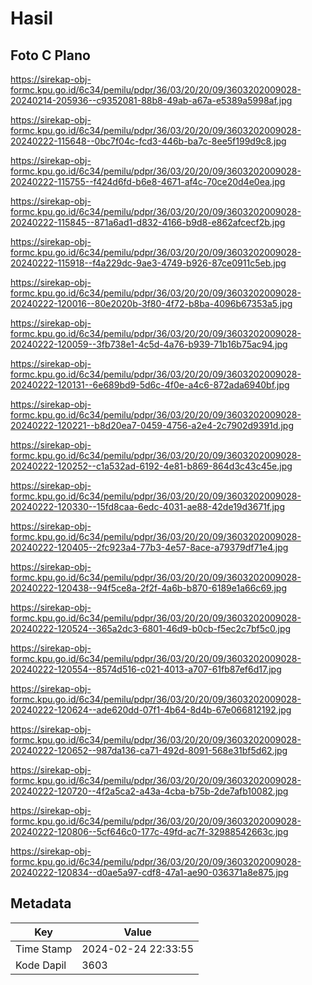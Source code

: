 # Hasil

## Foto C Plano

https://sirekap-obj-formc.kpu.go.id/6c34/pemilu/pdpr/36/03/20/20/09/3603202009028-20240214-205936--c9352081-88b8-49ab-a67a-e5389a5998af.jpg

https://sirekap-obj-formc.kpu.go.id/6c34/pemilu/pdpr/36/03/20/20/09/3603202009028-20240222-115648--0bc7f04c-fcd3-446b-ba7c-8ee5f199d9c8.jpg

https://sirekap-obj-formc.kpu.go.id/6c34/pemilu/pdpr/36/03/20/20/09/3603202009028-20240222-115755--f424d6fd-b6e8-4671-af4c-70ce20d4e0ea.jpg

https://sirekap-obj-formc.kpu.go.id/6c34/pemilu/pdpr/36/03/20/20/09/3603202009028-20240222-115845--871a6ad1-d832-4166-b9d8-e862afcecf2b.jpg

https://sirekap-obj-formc.kpu.go.id/6c34/pemilu/pdpr/36/03/20/20/09/3603202009028-20240222-115918--f4a229dc-9ae3-4749-b926-87ce0911c5eb.jpg

https://sirekap-obj-formc.kpu.go.id/6c34/pemilu/pdpr/36/03/20/20/09/3603202009028-20240222-120016--80e2020b-3f80-4f72-b8ba-4096b67353a5.jpg

https://sirekap-obj-formc.kpu.go.id/6c34/pemilu/pdpr/36/03/20/20/09/3603202009028-20240222-120059--3fb738e1-4c5d-4a76-b939-71b16b75ac94.jpg

https://sirekap-obj-formc.kpu.go.id/6c34/pemilu/pdpr/36/03/20/20/09/3603202009028-20240222-120131--6e689bd9-5d6c-4f0e-a4c6-872ada6940bf.jpg

https://sirekap-obj-formc.kpu.go.id/6c34/pemilu/pdpr/36/03/20/20/09/3603202009028-20240222-120221--b8d20ea7-0459-4756-a2e4-2c7902d9391d.jpg

https://sirekap-obj-formc.kpu.go.id/6c34/pemilu/pdpr/36/03/20/20/09/3603202009028-20240222-120252--c1a532ad-6192-4e81-b869-864d3c43c45e.jpg

https://sirekap-obj-formc.kpu.go.id/6c34/pemilu/pdpr/36/03/20/20/09/3603202009028-20240222-120330--15fd8caa-6edc-4031-ae88-42de19d3671f.jpg

https://sirekap-obj-formc.kpu.go.id/6c34/pemilu/pdpr/36/03/20/20/09/3603202009028-20240222-120405--2fc923a4-77b3-4e57-8ace-a79379df71e4.jpg

https://sirekap-obj-formc.kpu.go.id/6c34/pemilu/pdpr/36/03/20/20/09/3603202009028-20240222-120438--94f5ce8a-2f2f-4a6b-b870-6189e1a66c69.jpg

https://sirekap-obj-formc.kpu.go.id/6c34/pemilu/pdpr/36/03/20/20/09/3603202009028-20240222-120524--365a2dc3-6801-46d9-b0cb-f5ec2c7bf5c0.jpg

https://sirekap-obj-formc.kpu.go.id/6c34/pemilu/pdpr/36/03/20/20/09/3603202009028-20240222-120554--8574d516-c021-4013-a707-61fb87ef6d17.jpg

https://sirekap-obj-formc.kpu.go.id/6c34/pemilu/pdpr/36/03/20/20/09/3603202009028-20240222-120624--ade620dd-07f1-4b64-8d4b-67e066812192.jpg

https://sirekap-obj-formc.kpu.go.id/6c34/pemilu/pdpr/36/03/20/20/09/3603202009028-20240222-120652--987da136-ca71-492d-8091-568e31bf5d62.jpg

https://sirekap-obj-formc.kpu.go.id/6c34/pemilu/pdpr/36/03/20/20/09/3603202009028-20240222-120720--4f2a5ca2-a43a-4cba-b75b-2de7afb10082.jpg

https://sirekap-obj-formc.kpu.go.id/6c34/pemilu/pdpr/36/03/20/20/09/3603202009028-20240222-120806--5cf646c0-177c-49fd-ac7f-32988542663c.jpg

https://sirekap-obj-formc.kpu.go.id/6c34/pemilu/pdpr/36/03/20/20/09/3603202009028-20240222-120834--d0ae5a97-cdf8-47a1-ae90-036371a8e875.jpg


## Metadata

| Key        | Value               |
| ---------- | ------------------- |
| Time Stamp | 2024-02-24 22:33:55 |
| Kode Dapil | 3603                |



